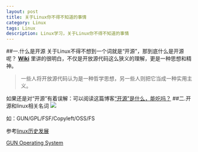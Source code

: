 ```yaml
---
layout: post
title: 关于Linux你不得不知道的事情
category: Linux
tags: Linux
description: Linux学习，关于Linux你不得不知道的事情
---
```

##一.什么是开源
关于Linux不得不想到一个词就是“开源”，那到底什么是开源呢？
[**Wiki**](http://zh.wikipedia.org/wiki/%E5%BC%80%E6%BA%90) 里讲的很明白，不仅是开放源代码这么狭义的理解，更是一种思想和精神。

>一些人将开放源代码认为是一种哲学思想，另一些人则把它当成一种实用主义。

如果还是对“开源”有着误解：可以阅读这篇博客[“开源”是什么，能吃吗？](http://www.cnblogs.com/rupeng/p/3139537.html)
##二.开源和linux相关名词
![](http://www.linux.org/images/linux_org.png)

如：GUN/GPL/FSF/Copyleft/OSS/FS

参考[linux历史发展](http://linuxme.blog.51cto.com/1850814/346363)

[GUN Operating System](http://www.gnu.org/copyleft/)
